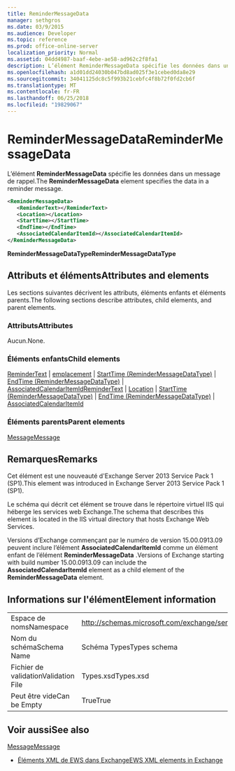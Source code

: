 ```yaml
---
title: ReminderMessageData
manager: sethgros
ms.date: 03/9/2015
ms.audience: Developer
ms.topic: reference
ms.prod: office-online-server
localization_priority: Normal
ms.assetid: 04dd4987-baaf-4ebe-ae58-ad962c2f8fa1
description: L’élément ReminderMessageData spécifie les données dans un message de rappel.
ms.openlocfilehash: a1d01dd24030b047bd8ad025f3e1cebed0da8e29
ms.sourcegitcommit: 34041125dc8c5f993b21cebfc4f8b72f0fd2cb6f
ms.translationtype: MT
ms.contentlocale: fr-FR
ms.lasthandoff: 06/25/2018
ms.locfileid: "19829067"
---
```

# <a name="remindermessagedata"></a><span data-ttu-id="260fc-103">ReminderMessageData</span><span class="sxs-lookup"><span data-stu-id="260fc-103">ReminderMessageData</span></span>

<span data-ttu-id="260fc-104">L’élément **ReminderMessageData** spécifie les données dans un message de rappel.</span><span class="sxs-lookup"><span data-stu-id="260fc-104">The **ReminderMessageData** element specifies the data in a reminder message.</span></span> 
  
```XML
<ReminderMessageData>
   <ReminderText></ReminderText>
   <Location></Location>
   <StartTime></StartTime>
   <EndTime></EndTime>
   <AssociatedCalendarItemId></AssociatedCalendarItemId>
</ReminderMessageData>

```

 <span data-ttu-id="260fc-105">**ReminderMessageDataType**</span><span class="sxs-lookup"><span data-stu-id="260fc-105">**ReminderMessageDataType**</span></span>
## <a name="attributes-and-elements"></a><span data-ttu-id="260fc-106">Attributs et éléments</span><span class="sxs-lookup"><span data-stu-id="260fc-106">Attributes and elements</span></span>

<span data-ttu-id="260fc-107">Les sections suivantes décrivent les attributs, éléments enfants et éléments parents.</span><span class="sxs-lookup"><span data-stu-id="260fc-107">The following sections describe attributes, child elements, and parent elements.</span></span>
  
### <a name="attributes"></a><span data-ttu-id="260fc-108">Attributs</span><span class="sxs-lookup"><span data-stu-id="260fc-108">Attributes</span></span>

<span data-ttu-id="260fc-109">Aucun.</span><span class="sxs-lookup"><span data-stu-id="260fc-109">None.</span></span>
  
### <a name="child-elements"></a><span data-ttu-id="260fc-110">Éléments enfants</span><span class="sxs-lookup"><span data-stu-id="260fc-110">Child elements</span></span>

<span data-ttu-id="260fc-111">[ReminderText](remindertext.md) | [emplacement](location.md) | [StartTime (ReminderMessageDataType)](starttime-remindermessagedatatype.md) | [EndTime (ReminderMessageDataType)](endtime-remindermessagedatatype.md) | [AssociatedCalendarItemId](associatedcalendaritemid.md)</span><span class="sxs-lookup"><span data-stu-id="260fc-111">[ReminderText](remindertext.md) | [Location](location.md) | [StartTime (ReminderMessageDataType)](starttime-remindermessagedatatype.md) | [EndTime (ReminderMessageDataType)](endtime-remindermessagedatatype.md) | [AssociatedCalendarItemId](associatedcalendaritemid.md)</span></span>
  
### <a name="parent-elements"></a><span data-ttu-id="260fc-112">Éléments parents</span><span class="sxs-lookup"><span data-stu-id="260fc-112">Parent elements</span></span>

[<span data-ttu-id="260fc-113">Message</span><span class="sxs-lookup"><span data-stu-id="260fc-113">Message</span></span>](message-ex15websvcsotherref.md)
  
## <a name="remarks"></a><span data-ttu-id="260fc-114">Remarques</span><span class="sxs-lookup"><span data-stu-id="260fc-114">Remarks</span></span>

<span data-ttu-id="260fc-115">Cet élément est une nouveauté d'Exchange Server 2013 Service Pack 1 (SP1).</span><span class="sxs-lookup"><span data-stu-id="260fc-115">This element was introduced in Exchange Server 2013 Service Pack 1 (SP1).</span></span>
  
<span data-ttu-id="260fc-116">Le schéma qui décrit cet élément se trouve dans le répertoire virtuel IIS qui héberge les services web Exchange.</span><span class="sxs-lookup"><span data-stu-id="260fc-116">The schema that describes this element is located in the IIS virtual directory that hosts Exchange Web Services.</span></span>
  
<span data-ttu-id="260fc-117">Versions d’Exchange commençant par le numéro de version 15.00.0913.09 peuvent inclure l’élément **AssociatedCalendarItemId** comme un élément enfant de l’élément **ReminderMessageData** .</span><span class="sxs-lookup"><span data-stu-id="260fc-117">Versions of Exchange starting with build number 15.00.0913.09 can include the **AssociatedCalendarItemId** element as a child element of the **ReminderMessageData** element.</span></span> 
  
## <a name="element-information"></a><span data-ttu-id="260fc-118">Informations sur l'élément</span><span class="sxs-lookup"><span data-stu-id="260fc-118">Element information</span></span>

|||
|:-----|:-----|
|<span data-ttu-id="260fc-119">Espace de noms</span><span class="sxs-lookup"><span data-stu-id="260fc-119">Namespace</span></span>  <br/> |http://schemas.microsoft.com/exchange/services/2006/types  <br/> |
|<span data-ttu-id="260fc-120">Nom du schéma</span><span class="sxs-lookup"><span data-stu-id="260fc-120">Schema Name</span></span>  <br/> |<span data-ttu-id="260fc-121">Schéma Types</span><span class="sxs-lookup"><span data-stu-id="260fc-121">Types schema</span></span>  <br/> |
|<span data-ttu-id="260fc-122">Fichier de validation</span><span class="sxs-lookup"><span data-stu-id="260fc-122">Validation File</span></span>  <br/> |<span data-ttu-id="260fc-123">Types.xsd</span><span class="sxs-lookup"><span data-stu-id="260fc-123">Types.xsd</span></span>  <br/> |
|<span data-ttu-id="260fc-124">Peut être vide</span><span class="sxs-lookup"><span data-stu-id="260fc-124">Can be Empty</span></span>  <br/> |<span data-ttu-id="260fc-125">True</span><span class="sxs-lookup"><span data-stu-id="260fc-125">True</span></span>  <br/> |
   
## <a name="see-also"></a><span data-ttu-id="260fc-126">Voir aussi</span><span class="sxs-lookup"><span data-stu-id="260fc-126">See also</span></span>



[<span data-ttu-id="260fc-127">Message</span><span class="sxs-lookup"><span data-stu-id="260fc-127">Message</span></span>](message-ex15websvcsotherref.md)


- [<span data-ttu-id="260fc-128">Éléments XML de EWS dans Exchange</span><span class="sxs-lookup"><span data-stu-id="260fc-128">EWS XML elements in Exchange</span></span>](ews-xml-elements-in-exchange.md)

